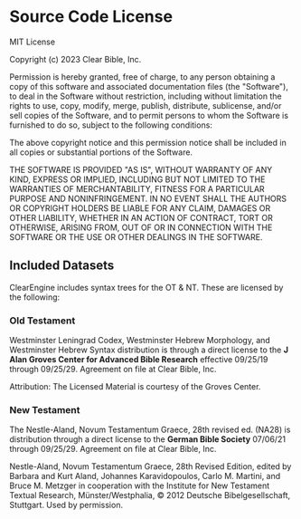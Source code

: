 # Source Code License

MIT License

Copyright (c) 2023 Clear Bible, Inc.

Permission is hereby granted, free of charge, to any person obtaining a copy
of this software and associated documentation files (the "Software"), to deal
in the Software without restriction, including without limitation the rights
to use, copy, modify, merge, publish, distribute, sublicense, and/or sell
copies of the Software, and to permit persons to whom the Software is
furnished to do so, subject to the following conditions:

The above copyright notice and this permission notice shall be included in all
copies or substantial portions of the Software.

THE SOFTWARE IS PROVIDED "AS IS", WITHOUT WARRANTY OF ANY KIND, EXPRESS OR
IMPLIED, INCLUDING BUT NOT LIMITED TO THE WARRANTIES OF MERCHANTABILITY,
FITNESS FOR A PARTICULAR PURPOSE AND NONINFRINGEMENT. IN NO EVENT SHALL THE
AUTHORS OR COPYRIGHT HOLDERS BE LIABLE FOR ANY CLAIM, DAMAGES OR OTHER
LIABILITY, WHETHER IN AN ACTION OF CONTRACT, TORT OR OTHERWISE, ARISING FROM,
OUT OF OR IN CONNECTION WITH THE SOFTWARE OR THE USE OR OTHER DEALINGS IN THE
SOFTWARE.

## Included Datasets

ClearEngine includes syntax trees for the OT & NT. These are licensed by the following:

### Old Testament 
Westminster Leningrad Codex, Westminster Hebrew Morphology, and Westminster Hebrew Syntax distribution
is through a direct license to the **J Alan Groves Center for Advanced Bible Research** effective 09/25/19 through 09/25/29. Agreement on 
file at Clear Bible, Inc.  

Attribution: The Licensed Material is courtesy of the Groves Center.

### New Testament
The Nestle-Aland, Novum Testamentum Graece, 28th revised ed. (NA28) is distribution through a direct license to the **German Bible Society** 07/06/21 through 09/25/29. Agreement on file at Clear Bible, Inc.

Nestle-Aland, Novum Testamentum Graece, 28th Revised Edition, edited by Barbara and Kurt Aland, Johannes Karavidopoulos, Carlo M. Martini, and Bruce M. Metzger in cooperation with the Institute for New Testament Textual Research, Münster/Westphalia, © 2012 Deutsche Bibelgesellschaft, Stuttgart. Used by permission.